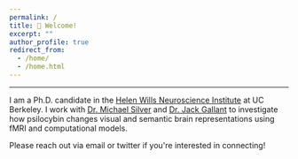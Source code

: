 ```yaml
---
permalink: /
title: 👋 Welcome!
excerpt: ""
author_profile: true
redirect_from: 
  - /home/
  - /home.html
---
```

  
---  
  
I am a Ph.D. candidate in the [Helen Wills Neuroscience Institute](https://neuroscience.berkeley.edu/) at UC Berkeley. I work with [Dr. Michael Silver](https://argentum.ucbso.berkeley.edu/) and [Dr. Jack Gallant](https://gallantlab.github.io/) to investigate how psilocybin changes visual and semantic brain representations using fMRI and computational models. 

Please reach out via email or twitter if you're interested in connecting!  
